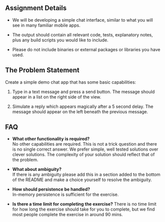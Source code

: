 

## Assignment Details

* We will be developing a simple chat interface, similar to what you will see in many familiar mobile apps. 

* The output should contain all relevant code, tests, explanatory notes, plus any build scripts you would like to include. 

* Please do not include binaries or external packages or libraries you have used.

## The Problem Statement

Create a simple demo chat app that has some basic capabilities:

1. Type in a text message and press a send button. The message should appear in a list on the right side of the view.

1. Simulate a reply which appears magically after a 5 second delay. The message should appear on the left beneath the previous message.

## FAQ

- **What other functionality is required?**  
No other capabilities are required. This is not a trick question and there is no single correct answer. We prefer simple, well tested solutions over clever solutions. The complexity of your solution should reflect that of the problem.

- **What about ambiguity?**  
If there is any ambiguity please add this in a section added to the bottom of the README and make a choice yourself to resolve the ambiguity.

- **How should persistence be handled?**  
In-memory persistence is sufficient for the exercise.

- **Is there a time limit for completing the exercise?**
There is no time limit for how long the exercise should take for you to complete, but we find most people complete the exercise in around 90 mins.

    

